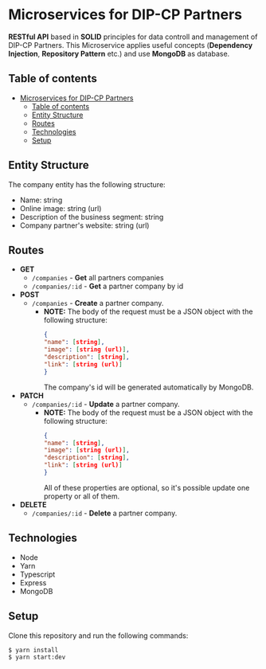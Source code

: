 # Microservices for DIP-CP Partners

**RESTful API** based in **SOLID** principles for data controll and management of DIP-CP Partners. This Microservice applies useful concepts (**Dependency Injection**, **Repository Pattern** etc.) and use **MongoDB** as database.

## Table of contents

- [Microservices for DIP-CP Partners](#microservices-for-dip-cp-partners)
  - [Table of contents](#table-of-contents)
  - [Entity Structure](#entity-structure)
  - [Routes](#routes)
  - [Technologies](#technologies)
  - [Setup](#setup)

## Entity Structure

The company entity has the following structure:

- Name: string
- Online image: string (url)
- Description of the business segment: string
- Company partner's website: string (url)

## Routes

- **GET**
  - `/companies` - **Get** all partners companies
  - `/companies/:id` - **Get** a partner company by id
- **POST**
  - `/companies` - **Create** a partner company.
    - **NOTE:** The body of the request must be a JSON object with the following structure:
      ```json
      {
      "name": [string],
      "image": [string (url)],
      "description": [string],
      "link": [string (url)]
      }
      ```
      The company's id will be generated automatically by MongoDB.
- **PATCH**
  - `/companies/:id` - **Update** a partner company.
    - **NOTE:** The body of the request must be a JSON object with the following structure:
      ```json
      {
      "name": [string],
      "image": [string (url)],
      "description": [string],
      "link": [string (url)]
      }
      ```
      All of these properties are optional, so it's possible update one property or all of them.
- **DELETE**
  - `/companies/:id` - **Delete** a partner company.

## Technologies

- Node
- Yarn
- Typescript
- Express
- MongoDB

## Setup

Clone this repository and run the following commands:

```bash
$ yarn install
$ yarn start:dev
```
